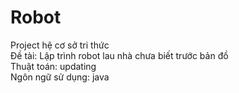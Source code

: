 # Robot <br>
Project hệ cơ sở tri thức <br>
Đề tài: Lập trình robot lau nhà chưa biết trước bản đồ <br>
Thuật toán: updating <br>
Ngôn ngữ sử dụng: java <br>
